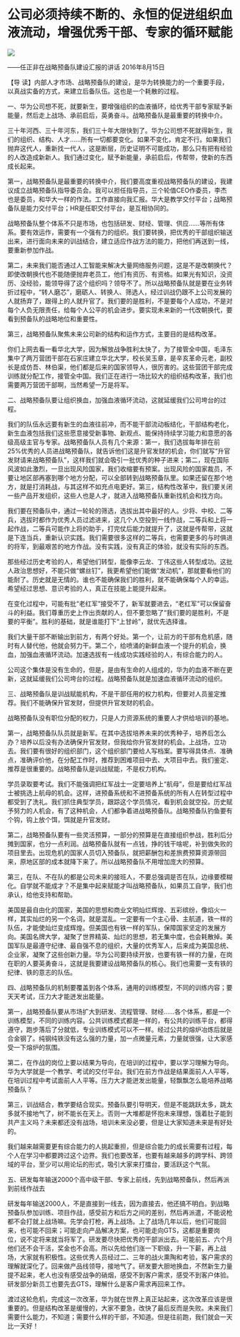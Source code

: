 # 公司必须持续不断的、永恒的促进组织血液流动，增强优秀干部、专家的循环赋能
<img class="pv" src="https://api.visitor.plantree.me/visitor-badge/pv?namespace=plantree.me&key=renzhengfei-speeches/./docs/speeches/2016/08/公司必须持续不断的、永恒的促进组织血液流动，增强优秀干部、专家的循环赋能.md">


——任正非在战略预备队建设汇报的讲话
2016年8月15日



【导  读】内部人才市场、战略预备队的建设，是华为转换能力的一个重要手段，以真战实备的方式，来建立后备队伍。这也是一个耗散的过程。



一、华为公司想不死，就要新生，要增强组织的血液循环，给优秀干部专家赋予新能量，然后走上战场、承前启后，英勇奋斗。战略预备队是最重要的转换中介。

三十年河西、三十年河东，我们三十年大限快到了。华为公司想不死就得新生，我们的组织、结构、人才……所有一切都要变化。如果不变化，肯定不行。如果我们抛弃这代人，重新找一代人，这是断层，历史证明不可能成功，那么只有把有经验的人改造成新新人。我们通过变化，赋予新能量，承前启后，传帮带，使新的东西成长起来。

第一，战略预备队是最重要的转换中介，我们要高度重视战略预备队的建设，我建议成立战略预备队指导委员会。我可以担任指导员，三个轮值CEO作委员，李杰也是委员，和华大一样的作法。工作直接向我汇报。华大是教学交付平台；战略预备队是能力交付平台；HR是任职交付平台，是互相协同的。

战略预备队整个体系不只是市场，也包括研发、财经、管理、供应……等所有体系。要有效运作，需要有一个强有力的组织。我们要转换，把优秀的干部组织输送出来，进行面向未来的训战结合，建立适应作战方法的能力，把他们再送到一线，要重新参加作战。

第二，未来我们能否通过人工智能来解决大量网络服务问题，这是不是改朝换代？即使改朝换代也不能随便抛弃老员工，他们有资历、有资格。如果光有知识，没资历、没经验，能领导得了这个组织吗？领导不了。所以战略预备队就是要在业务转折过程中，“转人磨芯”，磨砺人、转换人、筛选人，经过训战仍跟不上公司发展的人就扬弃了，跟得上的人就升官了。我们要的是胜利，不是要每个人成功，不是对每个人负无限责任，给每个人公平的机会进步。要实现未来新的一代改朝换代，要看到预备队的战略地位和重要性。

第三，战略预备队聚焦未来公司新的结构和运作方式，主要目的是结构改革。

你们上网去看一看华北大学，因为解放战争胜利太快了，为了接管全中国，毛泽东集中了两万营团干部在石家庄建立华北大学，校长吴玉章，是辛亥革命元老，副校长是成仿吾、林伯渠，他们都是后来的国家领导人，很厉害的。这些营团干部完成训练就分配工作，接管全中国。我们正在进行一场比较大的组织结构改革，我们也需要两万营团干部啊，当然希望一万是将军。

二、战略预备队要让组织换血，加强血液循环流动，这就延缓我们公司垮台的过程。

我们的队伍永远要有新生的血液往前冲，而不能干部流动板结化，干部结构老化，新生血液包括我们这些愿意接受新事物、新观点、能保持持续学习能力和意愿的各级高级主官与专家。战略预备队人员有几个来源：第一，我们选拔每年排在前25%优秀的人员进战略预备队，就告诉他们这是升官发财的机会，你们就写“升官发财请来战略预备队”，这样我们就会吸引一批优秀的种子进来；第二，现在国际风波如此激烈，一旦出现风险国家，我们收缩要有预案。出现风险的国家裁员，不要让地区部再塞到哪个地方分配，可以全部转到战略预备队里。如果还留在那个地方，就是打消耗战，与其这样不如充点电更好。第三，结构性改革中，我们要关闭一些产品开发组织，这些人也是人才，就进入战略预备队重新找机会和找方向。

我们要在预备队中，通过一轮轮的筛选，选拔出其中最好的人。少将、中校、二等兵，选拔时都作为优秀人员过滤进来，这几个人空投到一线作战，二等兵和上将一起作战，二等兵可能作上将的助手，打完仗后能力就提升了，这就是传帮带，这就是下连当兵，重新认识实践。我们需要很多这样的二等兵，也需要更多的与时俱进的将军，到最艰苦的地方作战。没有实践，没有真正的体验，就没有实际的东西。

那些经过历史考验的人，希望他们转型，能像李云龙、丁伟这些人转型成功。这批人政治思想好，不能只做“螺丝钉”，我更希望他们能做“发动机”，那就要看他们的能耐了。历史就是无情的。谁也不能确保我们的胜利，就不能确保每个人的幸运。希望经过思想、意识考验的人，真正在技能上能提升起来。

在变化过程中，可能有批“老红军”接受不了，新军就要进去，“老红军”可以保留奋斗的利益。我们尊重历史上作出贡献的人，但不要忽略了“我们要的是胜利，不是要的平衡”。胜利的基础，就是谁能打下“上甘岭”，就优先选择谁。

我们大量干部不断输出到前方，有两个好处。第一个，让前方的干部有危机感，随时有人替代他，他就会努力干。第二个，给喷涌的新鲜血液一个提升的机会，换血，加强血液循环流动。加速选拔有一线成功实践经验的人，有综合能力的人。

公司这个集体是没有生命的，但是，是由有生命的人组成的，华为的血液不断在更新，这就延缓我们公司垮台的过程。战略预备队就是加速血液循环流动的组织。

三、战略预备队是训战赋能机构，不是干部任用的权力机构，但要对人员鉴定推荐。我们不能确保升官发财，但提供升官发财的机会。

战略预备队没有职位分配的权力，只是人力资源系统的重要人才供给培训的基地。

第一，战略预备队队员就是新军。在其中选拔培养未来的优秀种子，培养后怎么办？培养以后没有办法确保升官发财，但我给你升官发财的机会。上战场，立功去。我们要有很好的组织部门，这个组织部门要给人写档案。要写得具体点、准确点，准确评价他，在分配工作时，推荐到困难项目中去、大项目中去。我们鉴定、推荐是很重要的。战略预备队是训战赋能，不是权力机构。

学员录取要考试。我们不能强调把红军战士一定要培养上“航母”，但是要给红军战士被挑选上航母的机会。这样，进预备系统和不进预备系统的所有人在转型过程中都受到了洗礼。我们抓住典型学员，跟踪这个学员情况，看到机会就空投。历史赋予努力的人机会，有了这种机会，人们都争着进战略预备队。战略预备队钓鱼要有个钩，钩上放个饵，饵就是升官发财。

第二，战略预备队要有一些灵活预算，一部分的预算是在直接组织参战，胜利后分摊到国家，也分一点利润。战略预备队就有一点钱，挣的钱干啥呢，补到做失败的项目里去。出现危机的国家人员切入预备队，就把薪酬包和差旅费预算资源带回来，原地区部的成本就降下来了。所以战略预备队不用增加庞大的预算。

第三，在队、不在队的都是公司未来的接班人，不要总强调是否在队，边缘要模糊化。自学就不能成才？不是集中起来赋能才叫战略预备队，如果员工自学，我们也承认，给他支持和帮助。

美国是最自由化的国家，美国的思想和商业文明灿烂辉煌、五彩缤纷，像焰火一样，其实灿烂的另一个名词，就是混乱。一定要有一个主心骨、主航道，铁一样的队伍，才能使灿烂变成辉煌。但美国也有铁一样的军队，保障国家坚定的发展方向。美国名牌大学，凝聚了世界精英、灿烂的思想，若无集中度，也会耗散掉。美国军队是最遵守纪律、最自强不息的组织，大量的优秀军人，后来成为美国总统、企业家，凝聚了这些创新力量。华为公司要持续开放，也要有铁一样的力量，在岗在职的人要英勇奋斗，这就是我要建设战略预备队的核心。我们也需要一支有铁的纪律、铁的意志的队伍。

四、战略预备队的机制要覆盖到各个体系，通用的训练模型，不同的训练内容；要天天考试，压力大才能迸发出能量。

第一，战略预备队要从市场扩大到研发、流程管理、财经……各个体系，都是一个训练模型，不同的训练内容。公共训练模式都是一样的，有公共的训练平台，都得遵守，跑步落后了分就低，专业训练模式可以不一样。经过公共的熔炉冶炼后就是合金钢了。纯钢纯铁没有这么强的力量，加一点微量元素，力量就很强，让大家感受一下熔炉的氛围。

第二，在作战的岗位上要以结果为导向，在培训的过程中，要以学习理解为导向。华为大学就是一个教学、考试的交付平台。我们在前方作战是结果面前人人平等，在培训过程中考试面前人人平等。压力大才能迸发出能量，轻飘飘怎么能培养战略预备队？

第三，训战结合，教学要结合现实。预备队要引导明天，但是不能跳跃太多，跳太多就不接地气了，树不能长在天上。否则一大堆都是怀抱未来理想，饿着肚子能到共产主义吗？未来都还没有战场，培训未来没必要，但是让大家知道未来是有好处的。

我们越来越需要更有综合能力的人挑起重担，但是综合能力的成长需要有过程，每个人在学习中都要跨过这个边界。我们也要改革，也要有越来越多的跨学科、跨领域的平台，至少可以用论坛的形式，吸引大家来打擂台，要活跃这个气氛。

五、研发每年输送2000个高中级干部、专家上前线，先到战略预备队，然后再派到前线作战去

研发每年输送2000人，不是直接到一线去，因为直接去，他还搞不明白。到战略预备队参加训练、项目作战，感受前方和后方之间的差别，然后再派遣，不能说枪都不会打就上战场嘛。先学会打枪，再上战场。上了战场几年以后，他们可能回来，也可能不回来；可能走向产品解决方案，也可能走向GTS，这都是重要岗位，说不定将来就当将军了。研发要尽快把优秀的干部派出去。可能前五、六个月他们还不会干活，奖金也不会高。所以先给他们涨一下职级，升一下薪，再上战场，大家就有积极性。这些优秀人员经过二、三年的战火熏陶和考验，客户需求的理解就深化了。回来做产品线领导，接地气了。研发要大胆地换血，不然新生力量提不起来，老人也没有感受战争的硝烟，感受不到客户需求，感受不到客户体验。研发部分新员工也要先去GTS，理解什么是客户需求再回来工作。

渡过这轮危机，完成这一次改革，华为就在世界上真正站起来，这次改革应该是很重要的。但是结构改革是缓慢的，大家不要急，改快了最后反而是失败。未来我们需要什么能力，不知道；需要什么样的干部，不知道。但是往前跑，我们就会一天比一天好！
